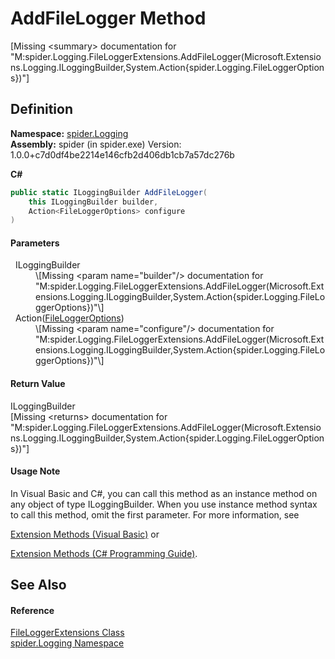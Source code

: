 # AddFileLogger Method


\[Missing &lt;summary&gt; documentation for "M:spider.Logging.FileLoggerExtensions.AddFileLogger(Microsoft.Extensions.Logging.ILoggingBuilder,System.Action{spider.Logging.FileLoggerOptions})"\]



## Definition
**Namespace:** <a href="025fefbc-de74-8290-81fc-7e83b8983331">spider.Logging</a>  
**Assembly:** spider (in spider.exe) Version: 1.0.0+c7d0df4be2214e146cfb2d406db1cb7a57dc276b

**C#**
``` C#
public static ILoggingBuilder AddFileLogger(
	this ILoggingBuilder builder,
	Action<FileLoggerOptions> configure
)
```



#### Parameters
<dl><dt>  ILoggingBuilder</dt><dd>\[Missing &lt;param name="builder"/&gt; documentation for "M:spider.Logging.FileLoggerExtensions.AddFileLogger(Microsoft.Extensions.Logging.ILoggingBuilder,System.Action{spider.Logging.FileLoggerOptions})"\]</dd><dt>  Action(<a href="aae96a07-0020-9368-31ce-01657699b359">FileLoggerOptions</a>)</dt><dd>\[Missing &lt;param name="configure"/&gt; documentation for "M:spider.Logging.FileLoggerExtensions.AddFileLogger(Microsoft.Extensions.Logging.ILoggingBuilder,System.Action{spider.Logging.FileLoggerOptions})"\]</dd></dl>

#### Return Value
ILoggingBuilder  
\[Missing &lt;returns&gt; documentation for "M:spider.Logging.FileLoggerExtensions.AddFileLogger(Microsoft.Extensions.Logging.ILoggingBuilder,System.Action{spider.Logging.FileLoggerOptions})"\]

#### Usage Note
In Visual Basic and C#, you can call this method as an instance method on any object of type ILoggingBuilder. When you use instance method syntax to call this method, omit the first parameter. For more information, see <a href="https://docs.microsoft.com/dotnet/visual-basic/programming-guide/language-features/procedures/extension-methods" target="_blank" rel="noopener noreferrer">

Extension Methods (Visual Basic)</a> or <a href="https://docs.microsoft.com/dotnet/csharp/programming-guide/classes-and-structs/extension-methods" target="_blank" rel="noopener noreferrer">

Extension Methods (C# Programming Guide)</a>.

## See Also


#### Reference
<a href="4cf6d2d2-b4f7-ecb4-952b-dc422a1702da">FileLoggerExtensions Class</a>  
<a href="025fefbc-de74-8290-81fc-7e83b8983331">spider.Logging Namespace</a>  
